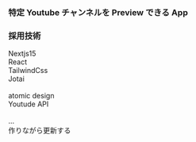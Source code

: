 ### 特定 Youtube チャンネルを Preview できる App

### 採用技術

Nextjs15</br>
React</br>
TailwindCss</br>
Jotai</br>
</br>
atomic design</br>
Youtude API</br>
</br>
...</br>
作りながら更新する
